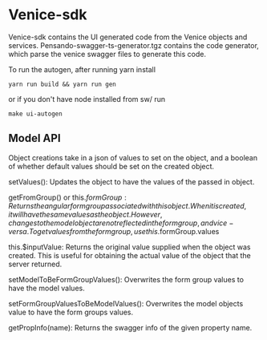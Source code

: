 # Venice-sdk

Venice-sdk contains the UI generated code from the Venice objects and services. Pensando-swagger-ts-generator.tgz contains the code generator, which parse the venice swagger files to generate this code.

To run the autogen, after running yarn install
```
yarn run build && yarn run gen
```
or if you don't have node installed from sw/ run
```
make ui-autogen
```

## Model API

Object creations take in a json of values to set on the object, and a boolean of whether default values should be set on the created object.

setValues(): Updates the object to have the values of the passed in object.

getFromGroup() or this.$formGroup: Returns the angular form group associated with this object. When it is created, it will have the same values as the object. However, changes to the model object are not reflected in the form group, and vice-versa. To get values from the form group, use this.$formGroup.values

this.$inputValue: Returns the original value supplied when the object was created. This is useful for obtaining the actual value of the object that the server returned.

setModelToBeFormGroupValues(): Overwrites the form group values to have the model values.

setFormGroupValuesToBeModelValues(): Overwrites the model objects value to have the form groups values.

getPropInfo(name): Returns the swagger info of the given property name.